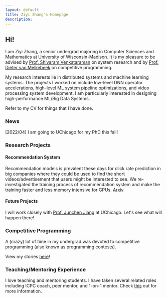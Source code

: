 ```yaml
---
layout: default
title: Ziyi Zhang's Homepage
description: 
---
```


## Hi!

I am Ziyi Zhang, a senior undergrad majoring in Computer Sciences and Mathematics at University of Wisconsin-Madison. It is my pleasure to be advised by [Prof. Shivaram Venkataraman](https://shivaram.org/) on system research and by [Prof. Dieter van Melkebeek](https://pages.cs.wisc.edu/~dieter/) on competitive programming.

My research interests lie in distributed systems and machine learning systems. The projects I worked on include low-level DNN operator accelerations, high-level ML system pipeline optimizations, and video processing system development. I am particularly interested in designing high-performance ML/Big Data Systems. 

Refer to my CV for things that I have done.

### News

\[2022/04\] I am going to UChicago for my PhD this fall!

### Research Projects

#### Recommendation System
Recommendation models is prevalent these days for click rate prediction in big companies where they could be used to find the short videos/advertisement that users might be interested to see. We re-investigated the training process of recommendation system and make the training faster and less memory intensive for GPUs. [Arxiv](https://arxiv.org/abs/2202.12429) 

#### Future Projects
I will work closely with [Prof. Junchen Jiang](https://people.cs.uchicago.edu/~junchenj/) at UChicago. Let's see what will happen there!


### Competitive Programming

A (crazy) lot of time in my undergrad was devoted to competitive programming (also known as programming contests).

View my stories [here](./cp.html)!

### Teaching/Mentoring Experience

I love teaching and mentoring students. I have taken several related roles including ICPC coach, peer mentor, and 1-on-1 mentor. Check [this](./teaching.html) out for more information.
